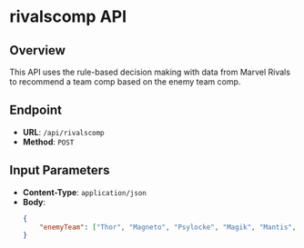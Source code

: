 # rivalscomp API

## Overview
This API uses the rule-based decision making with data from Marvel Rivals to recommend a team comp based on the enemy team comp.

## Endpoint
- **URL**: `/api/rivalscomp`
- **Method**: `POST`

## Input Parameters
- **Content-Type**: `application/json`
- **Body**:
  ```json
  {
      "enemyTeam": ["Thor", "Magneto", "Psylocke", "Magik", "Mantis", "Loki"]
  }